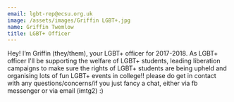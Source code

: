 ```yaml
---
email: lgbt-rep@ecsu.org.uk
image: /assets/images/Griffin LGBT+.jpg
name: Griffin Twemlow
title: LGBT+ Officer
---
```


Hey! I’m Griffin (they/them), your LGBT+ officer for 2017-2018. As LGBT+ officer I'll be supporting the welfare of LGBT+ students,
leading liberation campaigns to make sure the rights of LGBT+ students are being upheld and organising lots of fun LGBT+ events in college!!
please do get in contact with any questions/concerns/if you just fancy a chat, either via fb messenger or via email (imtg2) :)